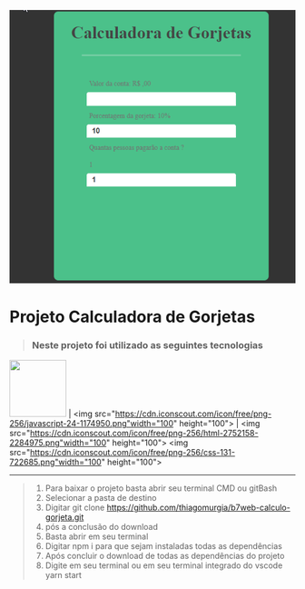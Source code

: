 ![calc](calc.gif)

 # Projeto Calculadora de Gorjetas 
> ### Neste projeto foi utilizado as seguintes tecnologias

<img src="https://cdn.iconscout.com/icon/free/png-256/react-4-1175110.png" width="100" height="100" justfy="center"> |
<img src="https://cdn.iconscout.com/icon/free/png-256/javascript-24-1174950.png"width="100" height="100"> |
<img src="https://cdn.iconscout.com/icon/free/png-256/html-2752158-2284975.png"width="100" height="100">
<img src="https://cdn.iconscout.com/icon/free/png-256/css-131-722685.png"width="100" height="100">




<hr/>

>1. Para baixar o projeto basta abrir seu terminal CMD ou gitBash
>2. Selecionar a pasta de destino
>3. Digitar git clone https://github.com/thiagomurgia/b7web-calculo-gorjeta.git
>4. pós a conclusão do download
>5. Basta abrir em seu terminal
>6. Digitar npm i para que sejam instaladas todas as dependências
>7. Após concluir o download de todas as dependências do projeto
>8. Digite em seu terminal ou em seu terminal integrado do vscode yarn start